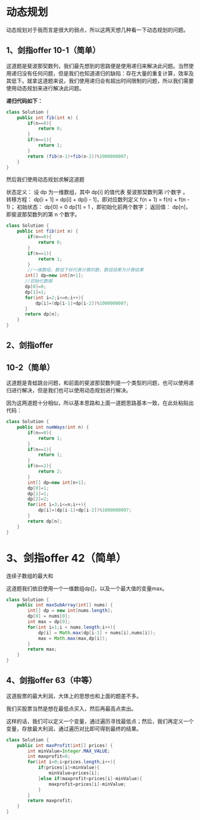 # 动态规划

动态规划对于我而言是很大的弱点，所以这两天想几种看一下动态规划的问题。

## 1、剑指offer 10-1（简单）

这道题是斐波那契数列，我们最先想到的思路便是使用递归来解决此问题。当然使用递归没有任何问题，但是我们也知道递归的缺陷：存在大量的重复计算，效率及其低下。就拿这道题来说，我们使用递归会有超出时间限制的问题，所以我们需要使用动态规划来进行解决此问题。

**递归代码如下：**

```Java
class Solution {
    public int fib(int n) {
        if(n==0){
            return 0;
        }
        if(n==1){
            return 1;
        }
        return (fib(n-1)+fib(n-2))%1000000007;
    }
}
```

然后我们使用动态规划求解这道题

状态定义： 设 dp 为一维数组，其中 dp[i] 的值代表 斐波那契数列第 i个数字 。
转移方程： dp[i + 1] = dp[i] + dp[i - 1]，即对应数列定义 f(n + 1) = f(n) + f(n - 1)；
初始状态： dp[0] = 0 dp[1] = 1 ，即初始化前两个数字；
返回值： dp[n]，即斐波那契数列的第 n 个数字。

```Java
class Solution {
    public int fib(int n) {
        if(n==0){
            return 0;
        }
        if(n==1){
            return 1;
        }
        //一维数组，数组下标代表计算的数，数组结果为计算结果
       int[] dp=new int[n+1];
       //初始化数据
       dp[0]=0;
       dp[1]=1;
       for(int i=2;i<=n;i++){
           dp[i]=(dp[i-1]+dp[i-2])%1000000007;
       }
       return dp[n];
    }
}
```

## 2、剑指offer 

## 10-2（简单）

这道题是青蛙跳台问题，和前面的斐波那契数列是一个类型的问题，也可以使用递归进行解决，但是我们也可以使用动态规划进行解决。

因为这两道题十分相似，所以基本思路和上面一道题思路基本一致，在此处粘贴出代码：

```Java
class Solution {
    public int numWays(int n) {
        if(n==0){
            return 1;
        }
        if(n==1){
            return 1;
        }
        if(n==2){
            return 2;
        }
        int[] dp=new int[n+1];
        dp[0]=1;
        dp[1]=1;
        dp[2]=2;
        for(int i=3;i<=n;i++){
            dp[i]=(dp[i-1]+dp[i-2])%1000000007;
        }
        return dp[n];
    }
}
```

# 3、剑指offer 42（简单）

连续子数组的最大和

这道题我们依旧使用一个一维数组dp[]，以及一个最大值的变量max。

```Java
class Solution {
    public int maxSubArray(int[] nums) {
        int[] dp = new int[nums.length];
        dp[0] = nums[0];
        int max = dp[0];
        for(int i=1;i < nums.length;i++){
            dp[i] = Math.max(dp[i-1] + nums[i],nums[i]);
            max = Math.max(max,dp[i]);
        }
        return max;
    }
}
```

## 4、剑指offer 63（中等）

这道股票的最大利润，大体上的思想也和上面的题差不多。

我们买股票当然是想在最低点买入，然后再最高点卖出。

这样的话，我们可以定义一个变量，通过遍历寻找最低点；然后，我们再定义一个变量，存放最大利润，通过遍历对比即可得到最终的结果。

```Java
class Solution {
    public int maxProfit(int[] prices) {
        int minValue=Integer.MAX_VALUE;
        int maxprofit=0;
        for(int i=0;i<prices.length;i++){
            if(prices[i]<minValue){
                minValue=prices[i];
            }else if(maxprofit<prices[i]-minValue){
                maxprofit=prices[i]-minValue;
            }
        }
        return maxprofit;
    }
}
```

